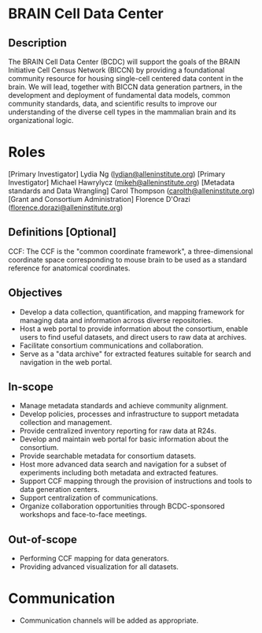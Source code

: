 # BRAIN Cell Data Center
## Description
The BRAIN Cell Data Center (BCDC) will support the goals of the BRAIN Initiative Cell Census Network (BICCN) by providing a foundational community resource for housing single-cell centered data content in the brain. We will lead, together with BICCN data generation partners, in the development and deployment of fundamental data models, common community standards, data, and scientific results to improve our understanding of the diverse cell types in the mammalian brain and its organizational logic. 

# Roles
[Primary Investigator] Lydia Ng (lydian@alleninstitute.org)
[Primary Investigator] Michael Hawrylycz (mikeh@alleninstitute.org)
[Metadata standards and Data Wrangling] Carol Thompson (carolth@alleninstitute.org)   
[Grant and Consortium Administration] Florence D'Orazi (florence.dorazi@alleninstitute.org)   

## Definitions [Optional]
CCF: The CCF is the "common coordinate framework", a three-dimensional coordinate space corresponding to mouse brain to be used as a standard reference for anatomical coordinates. 

## Objectives
- Develop a data collection, quantification, and mapping framework for managing data and information across diverse repositories.
- Host a web portal to provide information about the consortium, enable users to find useful datasets, and direct users to raw data at archives.
- Facilitate consortium communications and collaboration. 
- Serve as a "data archive" for extracted features suitable for search and navigation in the web portal.

## In-scope
- Manage metadata standards and achieve community alignment.
- Develop policies, processes and infrastructure to support metadata collection and management.
- Provide centralized inventory reporting for raw data at R24s.
- Develop and maintain web portal for basic information about the consortium.
- Provide searchable metadata for consortium datasets.
- Host more advanced data search and navigation for a subset of experiments including both metadata and extracted features.
- Support CCF mapping through the provision of instructions and tools to data generation centers.
- Support centralization of communications. 
- Organize collaboration opportunities through BCDC-sponsored workshops and face-to-face meetings.

## Out-of-scope
- Performing CCF mapping for data generators.
- Providing advanced visualization for all datasets.

# Communication
- Communication channels will be added as appropriate.

